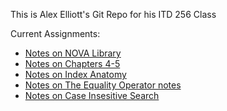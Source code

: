 This is Alex Elliott's Git Repo for his ITD 256 Class

Current Assignments:
- [Notes on NOVA Library](https://github.com/aelliott26/ITD256/blob/main/Notes/Library-Notes.md)
- [Notes on Chapters 4-5](https://github.com/aelliott26/ITD256/blob/main/Notes/Ch4-5.md)
- [Notes on Index Anatomy](https://github.com/aelliott26/ITD256/blob/main/Notes/Anatomy_Notes.md)
- [Notes on The Equality Operator notes](https://github.com/aelliott26/ITD256/blob/main/Notes/The_Equality_Operator_notes.md)
- [Notes on Case Insesitive Search](https://github.com/aelliott26/ITD256/blob/main/Notes/Case-Insensitive.md)